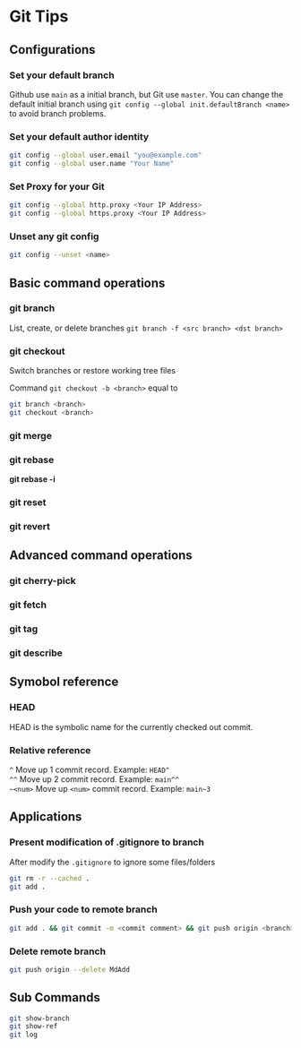 # Git Tips 

## Configurations
### Set your default branch
Github use `main` as a initial branch, but Git use `master`.
You can change the default initial branch using `git config --global init.defaultBranch <name>` to avoid branch problems.

### Set your default author identity
```bash
git config --global user.email "you@example.com"
git config --global user.name "Your Name"
```

### Set Proxy for your Git
```bash
git config --global http.proxy <Your IP Address>
git config --global https.proxy <Your IP Address>
```

### Unset any git config
```bash
git config --unset <name>
```

## Basic command operations
### git branch
List, create, or delete branches
`git branch -f <src branch> <dst branch>`

### git checkout
Switch branches or restore working tree files  

Command `git checkout -b <branch>` equal to 
```bash
git branch <branch>
git checkout <branch>
```

### git merge

### git rebase
**git rebase -i**

### git reset

### git revert

## Advanced command operations
### git cherry-pick

### git fetch

### git tag

### git describe

## Symobol reference
### HEAD
HEAD is the symbolic name for the currently checked out commit.  
### Relative reference
`^` Move up 1 commit record. Example: `HEAD^`  
`^^` Move up 2 commit record. Example: `main^^`  
`~<num>` Move up `<num>` commit record. Example: `main~3`  

## Applications
### Present modification of .gitignore to branch
After modify the `.gitignore` to ignore some files/folders
```bash
git rm -r --cached .
git add .
```

### Push your code to remote branch
```bash
git add . && git commit -m <commit comment> && git push origin <branch>
```

### Delete remote branch
```bash  
git push origin --delete MdAdd
```

## Sub Commands
```bash
git show-branch
git show-ref
git log
```